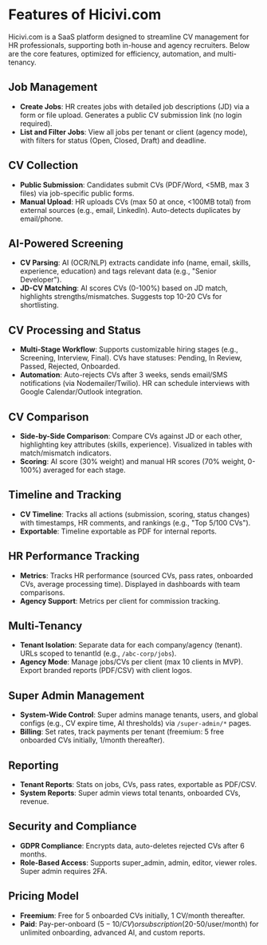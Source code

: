 # Features of Hicivi.com

Hicivi.com is a SaaS platform designed to streamline CV management for HR professionals, supporting both in-house and agency recruiters. Below are the core features, optimized for efficiency, automation, and multi-tenancy.

## Job Management

- **Create Jobs**: HR creates jobs with detailed job descriptions (JD) via a form or file upload. Generates a public CV submission link (no login required).
- **List and Filter Jobs**: View all jobs per tenant or client (agency mode), with filters for status (Open, Closed, Draft) and deadline.

## CV Collection

- **Public Submission**: Candidates submit CVs (PDF/Word, <5MB, max 3 files) via job-specific public forms.
- **Manual Upload**: HR uploads CVs (max 50 at once, <100MB total) from external sources (e.g., email, LinkedIn). Auto-detects duplicates by email/phone.

## AI-Powered Screening

- **CV Parsing**: AI (OCR/NLP) extracts candidate info (name, email, skills, experience, education) and tags relevant data (e.g., "Senior Developer").
- **JD-CV Matching**: AI scores CVs (0-100%) based on JD match, highlights strengths/mismatches. Suggests top 10-20 CVs for shortlisting.

## CV Processing and Status

- **Multi-Stage Workflow**: Supports customizable hiring stages (e.g., Screening, Interview, Final). CVs have statuses: Pending, In Review, Passed, Rejected, Onboarded.
- **Automation**: Auto-rejects CVs after 3 weeks, sends email/SMS notifications (via Nodemailer/Twilio). HR can schedule interviews with Google Calendar/Outlook integration.

## CV Comparison

- **Side-by-Side Comparison**: Compare CVs against JD or each other, highlighting key attributes (skills, experience). Visualized in tables with match/mismatch indicators.
- **Scoring**: AI score (30% weight) and manual HR scores (70% weight, 0-100%) averaged for each stage.

## Timeline and Tracking

- **CV Timeline**: Tracks all actions (submission, scoring, status changes) with timestamps, HR comments, and rankings (e.g., "Top 5/100 CVs").
- **Exportable**: Timeline exportable as PDF for internal reports.

## HR Performance Tracking

- **Metrics**: Tracks HR performance (sourced CVs, pass rates, onboarded CVs, average processing time). Displayed in dashboards with team comparisons.
- **Agency Support**: Metrics per client for commission tracking.

## Multi-Tenancy

- **Tenant Isolation**: Separate data for each company/agency (tenant). URLs scoped to tenantId (e.g., `/abc-corp/jobs`).
- **Agency Mode**: Manage jobs/CVs per client (max 10 clients in MVP). Export branded reports (PDF/CSV) with client logos.

## Super Admin Management

- **System-Wide Control**: Super admins manage tenants, users, and global configs (e.g., CV expire time, AI thresholds) via `/super-admin/*` pages.
- **Billing**: Set rates, track payments per tenant (freemium: 5 free onboarded CVs initially, 1/month thereafter).

## Reporting

- **Tenant Reports**: Stats on jobs, CVs, pass rates, exportable as PDF/CSV.
- **System Reports**: Super admin views total tenants, onboarded CVs, revenue.

## Security and Compliance

- **GDPR Compliance**: Encrypts data, auto-deletes rejected CVs after 6 months.
- **Role-Based Access**: Supports super_admin, admin, editor, viewer roles. Super admin requires 2FA.

## Pricing Model

- **Freemium**: Free for 5 onboarded CVs initially, 1 CV/month thereafter.
- **Paid**: Pay-per-onboard ($5-10/CV) or subscription ($20-50/user/month) for unlimited onboarding, advanced AI, and custom reports.
